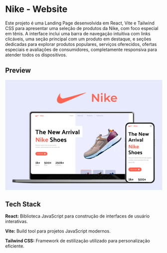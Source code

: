# Nike - Website

Este projeto é uma Landing Page desenvolvida em React, Vite e Tailwind CSS para apresentar uma seleção de produtos da Nike, com foco especial em tênis. A interface inclui uma barra de navegação intuitiva com links clicáveis, uma seção principal com um produto em destaque, e seções dedicadas para explorar produtos populares, serviços oferecidos, ofertas especiais e avaliações de consumidores, completamente responsiva para atender todos os dispositivos.

## Preview

![App Screenshot](./src/assets/images/Preview%20-%20Nike.png)

## Tech Stack

**React:** Biblioteca JavaScript para construção de interfaces de usuário interativas.

**Vite:** Build tool para projetos JavaScript modernos.

**Tailwind CSS:** Framework de estilização utilizado para personalização eficiente.
